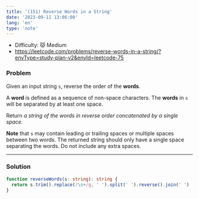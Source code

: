 ```yaml
---
title: '(151) Reverse Words in a String'
date: '2023-09-11 13:06:00'
lang: 'en'
type: 'note'
---
```


- Difficulty: 😾 Medium
- https://leetcode.com/problems/reverse-words-in-a-string/?envType=study-plan-v2&envId=leetcode-75

### Problem

Given an input string `s`, reverse the order of the **words**.

A **word** is defined as a sequence of non-space characters. The **words** in `s` will be separated by at least one space.

Return _a string of the words in reverse order concatenated by a single space._

**Note** that `s` may contain leading or trailing spaces or multiple spaces between two words. The returned string should only have a single space separating the words. Do not include any extra spaces.

---

### Solution

```ts
function reverseWords(s: string): string {
  return s.trim().replace(/\s+/g, ' ').split(' ').reverse().join(' ')
}
```
